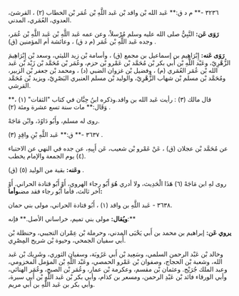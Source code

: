 ٣٢٣٦ -** م د ق:** عَبد الله بْن واقد بْن عَبد اللَّهِ بْن عُمَر بْن الخطاب (٢) ، القرشئ، العدوي، العُمَري، المدني.

**رَوَى عَن:** النَّبِيُّ صلى الله عليه وسلم مُرْسلاً، وعن عمه عَبد اللَّهِ بْن عَبد اللَّهِ بْن عُمَر، وجده عَبد اللَّهِ بْن عُمَر (م د ق) ، وعائشة أم المؤمنين (ق) .

**رَوَى عَنه:** إِبْرَاهِيم بن إسماعيل بن مجمع (ق) ، وأسامة بْن زيد الليثي، وسعد بْن إِبْرَاهِيمَ الزُّهْرِيّ، وعَبْد اللَّهِ بْن أَبي بكر بْن مُحَمَّد بْن عَمْرو بْن حزم، وعُمَر بْن مُحَمَّد بْن زَيْد بْن عَبد الله بْن عُمَر العُمَري (م) ، وفضيل بْن غزوان الضبي (د) ، ومحمد بْن جعفر بْن الزبير، ومُحَمَّد بْن مسلم بْن شهاب الزُّهْرِيّ، والوليد بْن مسلم العنبري البَصْرِيّ، ويزيد بْن مُحَمَّد القرشي.

قال مالك (٣) : رأيت عَبد الله بن واقد.وذكره ابنُ حِبَّان في كتاب "الثقات" (١) ،** وَقَال:** مات سنة تسع عشرة ومئة (٢) .

روى له مسلم، وأَبُو دَاوُدَ، وابْن مَاجَهْ.

٣٦٣٧ -** ق:** عَبد اللَّهِ بْنِ واقِدٍ (٣) .

عن مُحَمَّد بْن عجلان (ق) ، عَنْ عَمْرو بْن شعيب، عَن أَبِيهِ، عن جده في النهي عن الاحتباء (٤) يوم الجمعة والإمام يخطب.

**وعَنه:** بقية من الوليد (٥) (ق) .

روى لهِ ابن مَاجَهْ (٦) هَذَا الْحَدِيث، ولا أدري هُوَ أَبُو رجاء الهروي، أَوْ أَبُو قتادة الحراني. أَوْ آخر ثالث، فأما أَبُو رجاء فقد مضى**وأما:**

٣٦٣٨ - عَبد اللَّهِ بن واقد (١) ، أَبُو قتادة الحراني، مولى بني حمان.

**ويُقال:** مولى بني تميم، خراساني الأصل.** فإنه:**

**يروي عَن:** إبراهيم بن محمد بن أَبي يَحْيَى المدني، وحرملة بْن عِمْران التجيبي، وحنظلة بْن أَبي سفيان الجمحي، وحيوة بْن شريح المِصْرِي.

وخالد بْن عَبْد الرحمن السلمي، وسَعِيد بْن أَبي عَرُوبَة، وسفيان الثوري، وشَرِيك بْن عَبد الله، وشعبة بْن الحجاج، وصفوان بْن عَمْرو الحمصي، وعَبْد اللَّهِ بْن المؤمل المخزومي، وعبد الملك جُرَيْج. وعثمان بْن مقسم، وعكرمة بْن عمار، وعُمَر بْن الصبح، وعُمَر الهنائي، وأبي الورقاء فائد بْن عَبْدِ الرحمن، ومسعر بن كذام، وأبي بكر بْن عَبد اللَّهِ بْن أَبي سبرة، وأبي بكر بن عَبد اللَّهِ بن أَبي مريم.